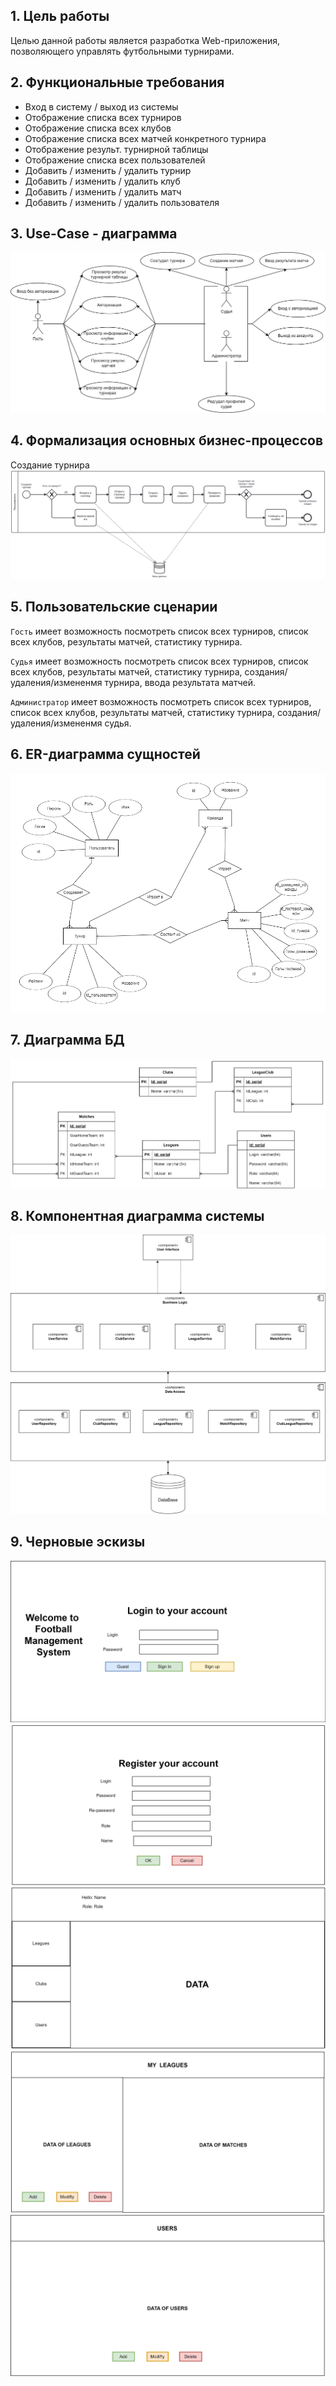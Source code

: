 ## 1. Цель работы

Целью данной работы является разработка Web-приложения, позволяющего управлять футбольными турнирами.

## 2. Функциональные требования

- Вход в систему / выход из системы
- Отображение списка всех турниров
- Отображение списка всех клубов
- Отображение списка всех матчей конкретного турнира
- Отображение результ. турнирной таблицы
- Отображение списка всех пользователей
- Добавить / изменить / удалить турнир
- Добавить / изменить / удалить клуб
- Добавить / изменить / удалить матч
- Добавить / изменить / удалить пользователя

## 3. Use-Case - диаграмма

![uc1](cases.png)

## 4. Формализация основных бизнес-процессов

Создание турнира
![bpmn1](bpmn.svg)

## 5. Пользовательские сценарии

`Гость` имеет возможность посмотреть список всех турниров, список всех клубов, результаты матчей, статистику турнира.

`Судья` имеет возможность посмотреть список всех турниров, список всех клубов, результаты матчей, статистику турнира, создания/удаления/измененмя турнира, ввода результата матчей.

`Администратор` имеет возможность посмотреть список всех турниров, список всех клубов, результаты матчей, статистику турнира, создания/удаления/измененмя судья.

## 6. ER-диаграмма сущностей

![er](ER.png)

## 7. Диаграмма БД

![erdb](ER-DB.png)

## 8. Компонентная диаграмма системы

![uml](uml1.png)

## 9. Черновые эскизы

![demo](demo1.png)
![demo](demo2.png)
![demo](demo3.png)
![demo](demo4.png)
![demo](demo5.png)
